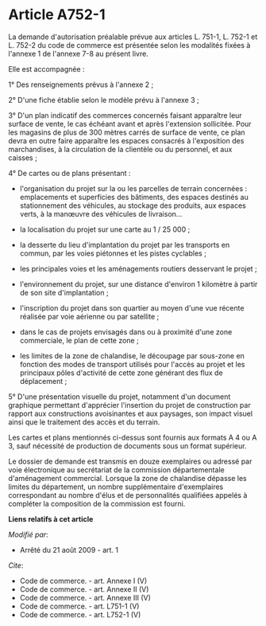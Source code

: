 # Article A752-1

La demande d'autorisation préalable prévue aux articles L. 751-1, L. 752-1 et L. 752-2 du code de commerce est présentée
selon les modalités fixées à l'annexe 1 de l'annexe 7-8 au présent livre. 

Elle est accompagnée : 

1° Des renseignements prévus à l'annexe 2 ; 

2° D'une fiche établie selon le modèle prévu à l'annexe 3 ; 

3° D'un plan indicatif des commerces concernés faisant apparaître leur surface de vente, le cas échéant avant et après
l'extension sollicitée. Pour les magasins de plus de 300 mètres carrés de surface de vente, ce plan devra en outre faire
apparaître les espaces consacrés à l'exposition des marchandises, à la circulation de la clientèle ou du personnel, et aux
caisses ; 

4° De cartes ou de plans présentant :

- l'organisation du projet sur la ou les parcelles de terrain concernées : emplacements et superficies des bâtiments, des
espaces destinés au stationnement des véhicules, au stockage des produits, aux espaces verts, à la manœuvre des véhicules de
livraison...

- la localisation du projet sur une carte au 1 / 25 000 ;

- la desserte du lieu d'implantation du projet par les transports en commun, par les voies piétonnes et les pistes
cyclables ;

- les principales voies et les aménagements routiers desservant le projet ;

- l'environnement du projet, sur une distance d'environ 1 kilomètre à partir de son site d'implantation ;

- l'inscription du projet dans son quartier au moyen d'une vue récente réalisée par voie aérienne ou par satellite ;

- dans le cas de projets envisagés dans ou à proximité d'une zone commerciale, le plan de cette zone ;

- les limites de la zone de chalandise, le découpage par sous-zone en fonction des modes de transport utilisés pour l'accès
au projet et les principaux pôles d'activité de cette zone générant des flux de déplacement ; 

5° D'une présentation visuelle du projet, notamment d'un document graphique permettant d'apprécier l'insertion du projet de
construction par rapport aux constructions avoisinantes et aux paysages, son impact visuel ainsi que le traitement des accès
et du terrain. 

Les cartes et plans mentionnés ci-dessus sont fournis aux formats A 4 ou A 3, sauf nécessité de production de documents sous
un format supérieur. 

Le dossier de demande est transmis en douze exemplaires ou adressé par voie électronique au secrétariat de la commission
départementale d'aménagement commercial. Lorsque la zone de chalandise dépasse les limites du département, un nombre
supplémentaire d'exemplaires correspondant au nombre d'élus et de personnalités qualifiées appelés à compléter la composition
de la commission est fourni.

**Liens relatifs à cet article**

_Modifié par_:

  - Arrêté du 21 août 2009 - art. 1

_Cite_:

  - Code de commerce. - art. Annexe I (V)
  - Code de commerce. - art. Annexe II (V)
  - Code de commerce. - art. Annexe III (V)
  - Code de commerce. - art. L751-1 (V)
  - Code de commerce. - art. L752-1 (V)
